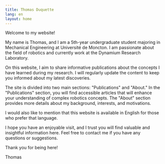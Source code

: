 ```yaml
---
title: Thomas Duquette
lang: en
layout: home
---
```


Welcome to my website!

My name is Thomas, and I am a 5th-year undergraduate student majoring in Mechanical Engineering at Université de Moncton. I am passionate about the field of robotics and currently work at the Dynamium Research Laboratory.

On this website, I aim to share informative publications about the concepts I have learned during my research. I will regularly update the content to keep you informed about my latest discoveries.

The site is divided into two main sections: "Publications" and "About." In the "Publications" section, you will find accessible articles that will enhance your understanding of complex robotics concepts. The "About" section provides more details about my background, interests, and motivations.

I would also like to mention that this website is available in English for those who prefer that language.

I hope you have an enjoyable visit, and I trust you will find valuable and insightful information here. Feel free to contact me if you have any questions or suggestions.

Thank you for being here!

Thomas